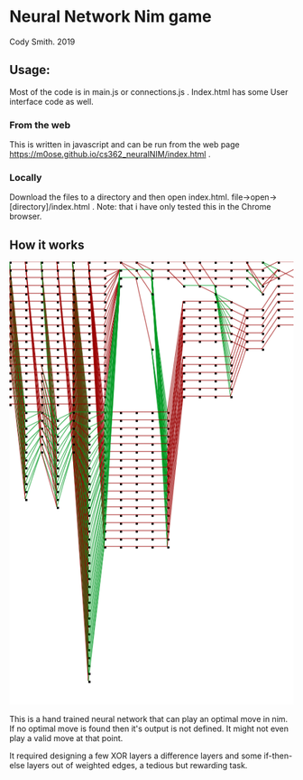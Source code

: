 # Neural Network Nim game

Cody Smith. 2019

## Usage:
Most of the code is in main.js or connections.js . Index.html has some User interface code as well.
### From the web
This is written in javascript and can be run from the web page https://m0ose.github.io/cs362_neuralNIM/index.html .
### Locally
Download the files to a directory and then open index.html. file->open->[directory]/index.html . Note: that i have only tested this in the Chrome browser.

## How it works
![nim network](./Photos/nim_net2.png)

This is a hand trained neural network that can play an optimal move in nim. If no optimal move is found then it's output is not defined. It might not even play a valid move at that point. 

It required designing a few XOR layers a difference layers and some if-then-else layers out of weighted edges, a tedious but rewarding task.




